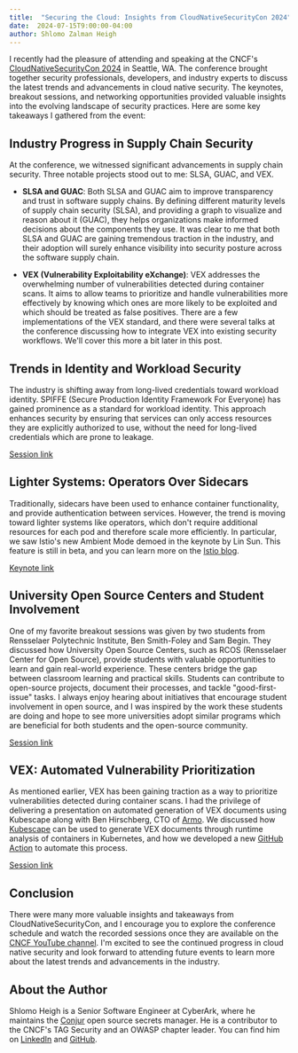 ```yaml
---
title:  "Securing the Cloud: Insights from CloudNativeSecurityCon 2024"
date:  2024-07-15T9:00:00-04:00
author: Shlomo Zalman Heigh
---
```


I recently had the pleasure of attending and speaking at the CNCF's
[CloudNativeSecurityCon 2024](https://events.linuxfoundation.org/cloudnativesecuritycon-north-america/)
in Seattle, WA. The conference brought together security professionals,
developers, and industry experts to discuss the latest trends and advancements
in cloud native security. The keynotes, breakout sessions, and networking
opportunities provided valuable insights into the evolving landscape of security
practices. Here are some key takeaways I gathered from the event:

## Industry Progress in Supply Chain Security

At the conference, we witnessed significant advancements in supply chain
security. Three notable projects stood out to me: SLSA, GUAC, and VEX.

- **SLSA and GUAC**: Both SLSA and GUAC aim to improve transparency and trust in
software supply chains. By defining different maturity levels of supply chain
security (SLSA), and providing a graph to visualize and reason about it (GUAC),
they helps organizations make informed decisions about the components they use.
It was clear to me that both SLSA and GUAC are gaining tremendous traction in
the industry, and their adoption will surely enhance visibility into security
posture across the software supply chain.

- **VEX (Vulnerability Exploitability eXchange)**: VEX addresses the
overwhelming number of vulnerabilities detected during container scans. It aims
to allow teams to prioritize and handle vulnerabilities more effectively by
knowing which ones are more likely to be exploited and which should be treated
as false positives. There are a few implementations of the VEX standard, and
there were several talks at the conference discussing how to integrate VEX into
existing security workflows. We'll cover this more a bit later in this post.

## Trends in Identity and Workload Security

The industry is shifting away from long-lived credentials toward workload
identity. SPIFFE (Secure Production Identity Framework For Everyone) has gained
prominence as a standard for workload identity. This approach enhances security
by ensuring that services can only access resources they are explicitly
authorized to use, without the need for long-lived credentials which are
prone to leakage.

[Session link](https://sched.co/1dCWN)

## Lighter Systems: Operators Over Sidecars

Traditionally, sidecars have been used to enhance container functionality, and
provide authentication between services. However, the trend is moving toward
lighter systems like operators, which don't require additional resources for
each pod and therefore scale more efficiently. In particular, we saw Istio's new
Ambient Mode demoed in the keynote by Lin Sun. This feature is still in beta,
and you can learn more on the
[Istio blog](https://istio.io/latest/blog/2024/ambient-reaches-beta/).

[Keynote link](https://sched.co/1dCVF)

## University Open Source Centers and Student Involvement

One of my favorite breakout sessions was given by two students from Rensselaer
Polytechnic Institute, Ben Smith-Foley and Sam Begin. They discussed how
University Open Source Centers, such as RCOS (Rensselaer Center for Open
Source), provide students with valuable opportunities to learn and gain
real-world experience. These centers bridge the gap between classroom learning
and practical skills. Students can contribute to open-source projects, document
their processes, and tackle "good-first-issue" tasks. I always enjoy hearing
about initiatives that encourage student involvement in open source, and I was
inspired by the work these students are doing and hope to see more universities
adopt similar programs which are beneficial for both students and the
open-source community.

[Session link](https://sched.co/1dCUW)

## VEX: Automated Vulnerability Prioritization

As mentioned earlier, VEX has been gaining traction as a way to prioritize
vulnerabilities detected during container scans. I had the privilege of
delivering a presentation on automated generation of VEX documents using
Kubescape along with Ben Hirschberg, CTO of [Armo](https://www.armosec.io/). We
discussed how [Kubescape](https://kubescape.io/) can be used to generate VEX
documents through runtime analysis of containers in Kubernetes, and how we
developed a new
[GitHub Action](https://github.com/kubescape/generate-vex-action) to automate
this process.

[Session link](https://sched.co/1dCWE)

## Conclusion

There were many more valuable insights and takeaways from
CloudNativeSecurityCon, and I encourage you to explore the conference schedule
and watch the recorded sessions once they are available on the
[CNCF YouTube channel](https://www.youtube.com/@cncf). I'm excited to see
the continued progress in cloud native security and look forward to attending
future events to learn more about the latest trends and advancements in the
industry.

## About the Author

Shlomo Heigh is a Senior Software Engineer at CyberArk, where he maintains the
[Conjur](https://www.conjur.org/) open source secrets manager. He is a
contributor to the CNCF's TAG Security and an OWASP chapter leader. You can find
him on [LinkedIn](https://www.linkedin.com/in/szheigh) and
[GitHub](https://github.com/szh).
